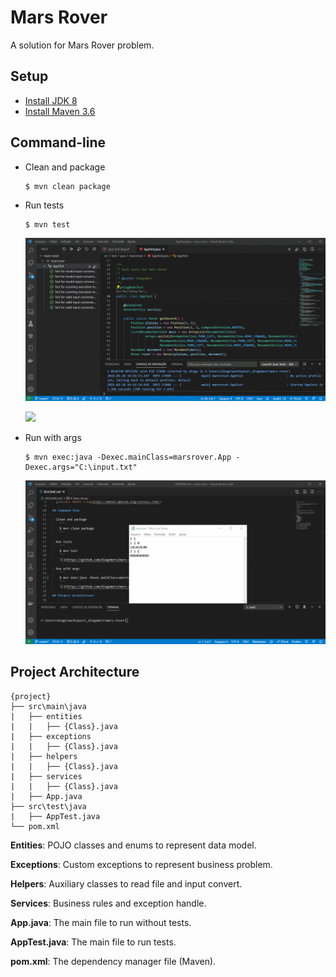 # Mars Rover

A solution for Mars Rover problem.

## Setup

- [Install JDK 8](https://www.oracle.com/java/technologies/javase/javase-jdk8-downloads.html)
- [Install Maven 3.6](https://maven.apache.org/install.html)

## Command-line

- Clean and package
    ```
    $ mvn clean package
    ```

- Run tests
    ```
    $ mvn test
    ```
    ![](https://github.com/diegomors/mars-rover/blob/master/images/tests.gif)

    ![](https://github.com/diegomors/mars-rover/blob/master/images/tests2.gif)

- Run with args
    ```
    $ mvn exec:java -Dexec.mainClass=marsrover.App -Dexec.args="C:\input.txt"
    ```
    ![](https://github.com/diegomors/mars-rover/blob/master/images/run.gif)

## Project Architecture

```
{project}
├── src\main\java
|   ├── entities
|   |   ├── {Class}.java
|   ├── exceptions
|   |   ├── {Class}.java
|   ├── helpers
|   |   ├── {Class}.java
|   ├── services
|   |   ├── {Class}.java
|   ├── App.java
├── src\test\java
|   ├── AppTest.java
└── pom.xml
```

**Entities**: POJO classes and enums to represent data model.

**Exceptions**: Custom exceptions to represent business problem.

**Helpers**: Auxiliary classes to read file and input convert.

**Services**: Business rules and exception handle.

**App.java**: The main file to run without tests.

**AppTest.java**: The main file to run tests.

**pom.xml**: The dependency manager file (Maven).
